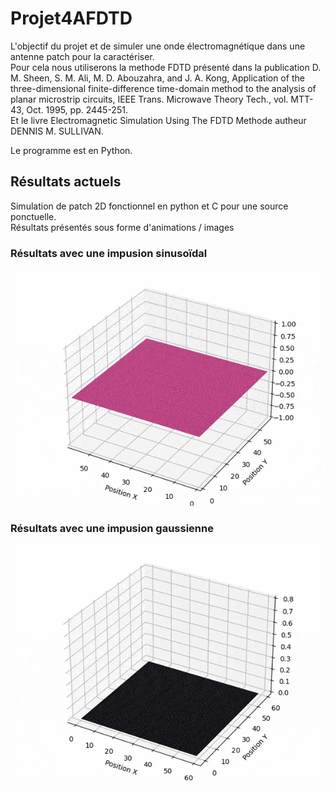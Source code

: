 # Projet4AFDTD
L'objectif du projet et de simuler une onde électromagnétique dans une antenne patch pour la caractériser.<br />
Pour cela nous utiliserons la methode FDTD présenté dans la publication D. M. Sheen, S. M. Ali, M. D. Abouzahra, and J. A. Kong, Application of the three-dimensional finite-difference time-domain method to the analysis of planar microstrip circuits, IEEE Trans. Microwave Theory Tech., vol. MTT-43, Oct. 1995, pp. 2445-251.<br />
Et le livre Electromagnetic Simulation Using The FDTD Methode autheur DENNIS M. SULLIVAN.<br />

Le programme est en Python.

## Résultats actuels
Simulation de patch 2D fonctionnel en python et C pour une source ponctuelle.<br />
Résultats présentés sous forme d'animations / images

### Résultats avec une impusion sinusoïdal

![impusion sinusoïdal](Resultat/2D/Sin/2DPatch0To1503D22fps.gif)


### Résultats avec une impusion gaussienne

![impusion gaussienne](Resultat/2D/gauss/FDTD2D_Gauss.gif)
